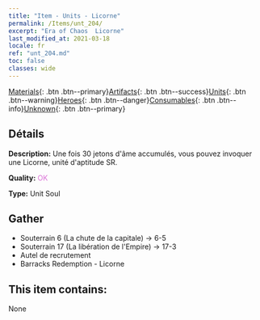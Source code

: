 ```yaml
---
title: "Item - Units - Licorne"
permalink: /Items/unt_204/
excerpt: "Era of Chaos  Licorne"
last_modified_at: 2021-03-18
locale: fr
ref: "unt_204.md"
toc: false
classes: wide
---
```

 [Materials](/fr/Items/){: .btn .btn--primary}[Artifacts](/fr/Items/Artifacts/){: .btn .btn--success}[Units](/fr/Items/Units/){: .btn .btn--warning}[Heroes](/fr/Items/Heroes/){: .btn .btn--danger}[Consumables](/fr/Items/Consumables/){: .btn .btn--info}[Unknown](/fr/Items/Unknown/){: .btn .btn--primary}

## Détails
 **Description:** Une fois 30 jetons d'âme accumulés, vous pouvez invoquer une Licorne, unité d'aptitude SR.

 **Quality:** <span style="color: #DA70D6">OK</span>

 **Type:** Unit Soul

## Gather

*    Souterrain 6 (La chute de la capitale) -> 6-5 
*    Souterrain 17 (La libération de l'Empire) -> 17-3 
*    Autel de recrutement 
*    Barracks Redemption - Licorne 

## This item contains:

  None

